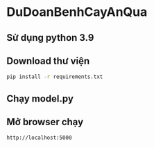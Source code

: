 # DuDoanBenhCayAnQua
## Sử dụng python 3.9
## Download thư viện
```bash
pip install -r requirements.txt
```
## Chạy model.py
## Mở browser chạy 
```bash
http://localhost:5000
```
